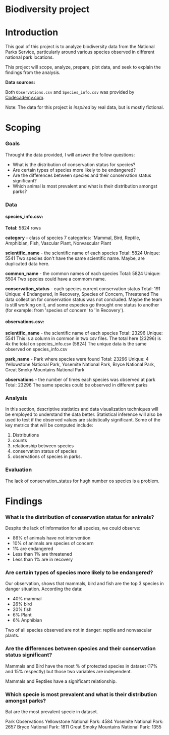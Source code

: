 # Biodiversity project

# Introduction

This goal of this project is to analyze biodiversity data from the National Parks Service, particularly around various species observed in different national park locations.

This project will scope, analyze, prepare, plot data, and seek to explain the findings from the analysis.


**Data sources:**

Both `Observations.csv` and `Species_info.csv` was provided by [Codecademy.com](https://www.codecademy.com).

Note: The data for this project is *inspired* by real data, but is mostly fictional.


# Scoping


### Goals
Throught the data provided, I will answer the follow questions:

- What is the distribution of conservation status for species?
- Are certain types of species more likely to be endangered?
- Are the differences between species and their conservation status significant?
- Which animal is most prevalent and what is their distribution amongst parks?

### Data

#### species_info.csv:
**Total:** 5824 rows

**category** - class of species
7 categories: 'Mammal, Bird, Reptile, Amphibian, Fish, Vascular Plant, Nonvascular Plant

**scientific_name** - the scientific name of each species
Total: 5824
Unique: 5541
Two species don't have the same scientific name. Maybe, are duplicated data here. 

**common_name** - the common names of each species
Total: 5824
Unique: 5504
Two species could have a commom name.

**conservation_status** - each species current conservation status
Total: 191
Unique: 4
Endangered, In Recovery, Species of Concern, Threatened
The data collection for conservation status was not concluded. Maybe the team is still working on it, and some especies go throught one status to another (for example: from 'species of concern' to 'In Recovery').

#### observations.csv:
**scientific_name** - the scientific name of each species
Total: 23296
Unique: 5541
This is a column in common in two csv files.
The total here (23296) is 4x the total on species_info.csv (5824)
The unique data is the same observed on species_info.csv

**park_name** - Park where species were found
Total: 23296
Unique: 4
Yellowstone National Park, Yosemite National Park, Bryce National Park, Great Smoky Mountains National Park

**observations** - the number of times each species was observed at park
Total: 23296
The same species could be observed in different parks

### Analysis

In this section, descriptive statistics and data visualization techniques will be employed to understand the data better. Statistical inference will also be used to test if the observed values are statistically significant. Some of the key metrics that will be computed include: 

1. Distributions
1. counts
1. relationship between species
1. conservation status of species
1. observations of species in parks. 

### Evaluation
The lack of conservation_status for hugh number os species is a problem.


# Findings

### What is the distribution of conservation status for animals?

Despite the lack of information for all species, we could observe:
- 86% of animals  have not intervention
- 10% of animals are species of concern
- 1% are endangered
- Less than 1% are threatened
- Less than 1% are in recovery

### Are certain types of species more likely to be endangered?

Our observation, shows that mammals, bird and fish are the top 3 species in danger situation.
According the data:
- 40% mammal
- 26% bird
- 20% fish
- 6% Plant
- 6% Anphibian

Two of all species observed are not in danger: reptile and nonvascular plants.

### Are the differences between species and their conservation status significant?

Mammals and Bird have the most % of protected species in dataset (17% and 15% respectly) but those two variables are independent.

Mammals and Reptiles have a significant relationship.

### Which specie is most prevalent and what is their distribution amongst parks?

Bat are the most prevalent specie in dataset.

Park    Observations
Yellowstone National Park: 4584
Yosemite National Park:	2657
Bryce National Park: 1811
Great Smoky Mountains National Park: 1355

